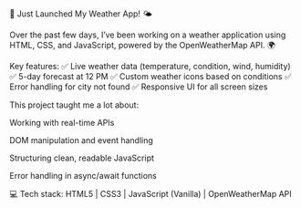 🚀 Just Launched My Weather App! 🌤️

Over the past few days, I’ve been working on a weather application using HTML, CSS, and JavaScript, powered by the OpenWeatherMap API. 🌍

Key features:
✅ Live weather data (temperature, condition, wind, humidity)
✅ 5-day forecast at 12 PM
✅ Custom weather icons based on conditions
✅ Error handling for city not found
✅ Responsive UI for all screen sizes

This project taught me a lot about:

Working with real-time APIs

DOM manipulation and event handling

Structuring clean, readable JavaScript

Error handling in async/await functions

💻 Tech stack: HTML5 | CSS3 | JavaScript (Vanilla) | OpenWeatherMap API
